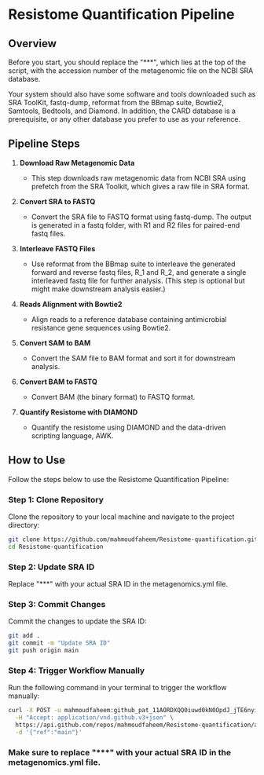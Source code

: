 # Resistome Quantification Pipeline

## Overview

Before you start, you should replace the "***", which lies at the top of the script, with the accession number of the metagenomic file on the NCBI SRA database.

Your system should also have some software and tools downloaded such as SRA ToolKit, fastq-dump, reformat from the BBmap suite, Bowtie2, Samtools, Bedtools, and Diamond. In addition, the CARD database is a prerequisite, or any other database you prefer to use as your reference.

## Pipeline Steps

1. **Download Raw Metagenomic Data**
    - This step downloads raw metagenomic data from NCBI SRA using prefetch from the SRA Toolkit, which gives a raw file in SRA format.

2. **Convert SRA to FASTQ**
    - Convert the SRA file to FASTQ format using fastq-dump. The output is generated in a fastq folder, with R1 and R2 files for paired-end fastq files.

3. **Interleave FASTQ Files**
    - Use reformat from the BBmap suite to interleave the generated forward and reverse fastq files, R_1 and R_2, and generate a single interleaved fastq file for further analysis. (This step is optional but might make downstream analysis easier.)

4. **Reads Alignment with Bowtie2**
    - Align reads to a reference database containing antimicrobial resistance gene sequences using Bowtie2.

5. **Convert SAM to BAM**
    - Convert the SAM file to BAM format and sort it for downstream analysis.

6. **Convert BAM to FASTQ**
    - Convert BAM (the binary format) to FASTQ format.

7. **Quantify Resistome with DIAMOND**
    - Quantify the resistome using DIAMOND and the data-driven scripting language, AWK.



  
## How to Use

Follow the steps below to use the Resistome Quantification Pipeline:

### Step 1: Clone Repository

Clone the repository to your local machine and navigate to the project directory:
```bash
git clone https://github.com/mahmoudfaheem/Resistome-quantification.git
cd Resistome-quantification
```

### Step 2: Update SRA ID

Replace "***" with your actual SRA ID in the metagenomics.yml file.

### Step 3: Commit Changes

Commit the changes to update the SRA ID:
```bash
git add .
git commit -m "Update SRA ID"
git push origin main
```

### Step 4: Trigger Workflow Manually

Run the following command in your terminal to trigger the workflow manually:
```bash
curl -X POST -u mahmoudfaheem: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 \
  -H "Accept: application/vnd.github.v3+json" \
  https://api.github.com/repos/mahmoudfaheem/Resistome-quantification/actions/workflows/metagenomics.yml/dispatches \
  -d '{"ref":"main"}'
```

### Make sure to replace "***" with your actual SRA ID in the metagenomics.yml file.

